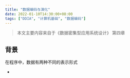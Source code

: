 ```yaml
---
title: "数据编码与演化"
date: 2022-01-10T14:30:00+08:00
tags: ["DDIA", "计算机基础", "数据编码"]
---
```


> 本文主要内容来自于《数据密集型应用系统设计》 第四章

## 背景

在程序中，数据有两种不同的表示形式

- 

